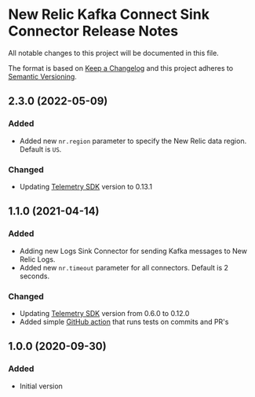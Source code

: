 # New Relic Kafka Connect Sink Connector Release Notes #

All notable changes to this project will be documented in this file.

The format is based on [Keep a Changelog](http://keepachangelog.com/)
and this project adheres to [Semantic Versioning](http://semver.org/).

## 2.3.0 (2022-05-09)
### Added
- Added new `nr.region` parameter to specify the New Relic data region. Default is `US`.

### Changed
 - Updating [Telemetry SDK](https://github.com/newrelic/newrelic-telemetry-sdk-java) version to 0.13.1

## 1.1.0 (2021-04-14)
### Added
- Adding new Logs Sink Connector for sending Kafka messages to New Relic Logs.
- Added new `nr.timeout` parameter for all connectors. Default is 2 seconds.

### Changed
 - Updating [Telemetry SDK](https://github.com/newrelic/newrelic-telemetry-sdk-java) version from 0.6.0 to 0.12.0
 - Added simple [GitHub action](https://github.com/newrelic/kafka-connect-newrelic/actions) that runs tests on commits and PR's

## 1.0.0 (2020-09-30)
### Added
- Initial version

